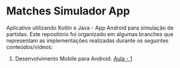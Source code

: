 # Matches Simulador App
Aplicativo utilizando Kotlin e Java - App Android para simulação de partidas. Este repositório foi organizado em algumas branches que representam as implementações realizadas durante os seguintes conteúdos/videos:

1. Desenvolvimento Mobile para Android.
        [Aula - 1](https://github.com/Adalberto946/Mobile-Simulator/blob/Aula-1/README.md)    
